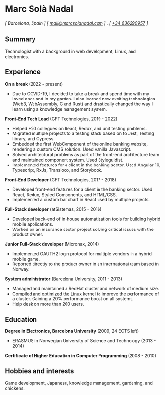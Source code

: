 Marc Solà Nadal
======

###### [ Barcelona, Spain ] [ [mail@marcsolanadal.com](mailto:mail@marcsolanadal.com) ] . [ [+34 636290957](tel:0034636290957) ]

Summary
------
Technologist with a background in web development, Linux, and electronics.

Experience
---------
**On a break** (2022 - present)

- Due to COVID-19, I decided to take a break and spend time with my loved ones and in my garden. I also learned new exciting technologies (Web3, WebAssembly, C and Rust) and drastically changed the way I learn using a knowledge management system.

**Front-End Tech Lead** (GFT Technologies, 2019 - 2022)

- Helped +20 collegues on React, Redux, and unit testing problems.
- Migrated multiple projects to a testing stack based on to Jest, Testing library, and Cypress.
- Embedded the first WebComponent of the online banking website, rendering a custom CMS solution. Used vanilla Javascript.
- Solved architectural problems as part of the front-end architecture team and maintained component system. Used Styleguidist.
- Implemented features for a client in the banking sector. Used Angular 10, Typescript, RxJs, Transloco, and Storybook.

**Front-End Developer** (GFT Technologies, 2017 - 2018)

- Developed front-end features for a client in the banking sector. Used React, Redux, Styled Components, and HTML/CSS.
- Implemented a custom bar chart in React used by multiple projects.

**Full-Stack developer** (atSistemas, 2015 - 2016)

- Developed back-end of in-house automatization tools for building hybrid mobile applications. 
- Worked on an insurance sector project solving critical issues with the product owner.

**Junior Full-Stack developer** (Micronax, 2014)

- Implemented OAUTH2 login protocol for multiple vendors in a hybrid moblie game.
- Reported directly to the product owner in an international team based in Norway.

**System administrator** (Barcelona University, 2011 - 2013)

- Managed and maintained a RedHat cluster and network of medium size.
- Compiled and optimized the Linux kernel to improve the performance of a cluster. Gaining a 20% performance boost on all systems.
- Help desk on more than 200 users.

Education
---------
**Degree in Electronics, Barcelona University** (2009, 24 ECTS left)

- ERASMUS in Norwegian University of Science and Technology (2013 - 2014)

**Certificate of Higher Education in Computer Programming** (2008 - 2010)

Hobbies and interests
---------
Game development, Japanese, knowledge management, gardening, and chickens.
